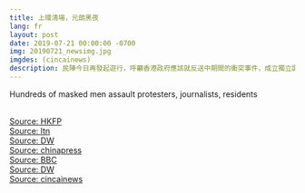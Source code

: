 ```yaml
---
title: 上環清場，元朗黑夜
lang: fr
layout: post
date: 2019-07-21 00:00:00 -0700
img: 20190721_newsimg.jpg
imgdes: (cincainews)
description: 民陣今日再發起遊行，呼籲香港政府應該就反送中期間的衝突事件，成立獨立調查委員會。遊行領頭已在下午4點半左右抵達終點盧押道，不過由於警方防線突然撤離，隊伍遂繼續往金鐘、中環，乃至中聯辦的方向前進。有大量示威者前往香港中聯辦扔擲雞蛋、朗讀宣言，隨後從中聯辦散去，警方於晚間10點後，多次對示威者動用催淚彈、布袋彈以及橡膠子彈等武器武力強勢清場。
---
```


Hundreds of masked men assault protesters, journalists, residents

<br>[Source: HKFP](https://www.hongkongfp.com/2019/07/22/just-chaos-bloodshed-hong-kong-district-hundreds-masked-men-assault-protesters-journalists-residents/)
<br>[Source: ltn](https://news.ltn.com.tw/news/world/breakingnews/2859516)
<br>[Source: DW](https://www.dw.com/zh/%E5%9B%9E%E5%BA%94%E5%85%83%E6%9C%97%E6%9A%B4%E5%8A%9B%E4%BA%8B%E4%BB%B6-%E6%B8%AF%E5%BA%9C-%E5%B0%86%E7%8A%AF%E6%A1%88%E8%80%85%E7%BB%B3%E4%B9%8B%E4%BA%8E%E6%B3%95/a-49688490)
<br>[Source: chinapress](http://www.chinapress.com.my/20190721/%E2%97%A4%E5%8F%8D%E9%80%81%E4%B8%AD%E2%97%A2-%E5%85%83%E6%9C%97%E7%99%BD%E8%A1%A3%E4%BA%BA%E4%BC%8F%E5%87%BB%E7%A4%BA%E5%A8%81%E8%80%85-%E8%A5%BF%E9%93%81%E7%AB%99%E7%88%86%E5%86%B2%E7%AA%81/)
<br>[Source: BBC](https://www.bbc.com/zhongwen/trad/chinese-news-49065855)
<br>[Source: DW](https://www.dw.com/zh/%E5%9B%9E%E5%BA%94%E5%85%83%E6%9C%97%E6%9A%B4%E5%8A%9B%E4%BA%8B%E4%BB%B6-%E6%B8%AF%E5%BA%9C-%E5%B0%86%E7%8A%AF%E6%A1%88%E8%80%85%E7%BB%B3%E4%B9%8B%E4%BA%8E%E6%B3%95/a-49688490)
<br>[Source: cincainews](https://www.cincainews.com/news/world/2019/07/21/masked-assailants-beat-protesters-in-yuen-long-hong-kong/1773576)